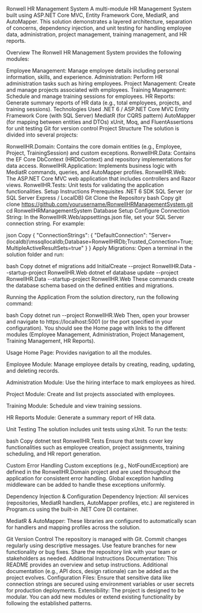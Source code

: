 Ronwell HR Management System
A multi-module HR Management System built using ASP.NET Core MVC, Entity Framework Core, MediatR, and AutoMapper. This solution demonstrates a layered architecture, separation of concerns, dependency injection, and unit testing for handling employee data, administration, project management, training management, and HR reports.

Overview
The Ronwell HR Management System provides the following modules:

Employee Management: Manage employee details including personal information, skills, and experience.
Administration: Perform HR administration tasks such as hiring employees.
Project Management: Create and manage projects associated with employees.
Training Management: Schedule and manage training sessions for employees.
HR Reports: Generate summary reports of HR data (e.g., total employees, projects, and training sessions).
Technologies Used
.NET 6 / ASP.NET Core MVC
Entity Framework Core (with SQL Server)
MediatR (for CQRS pattern)
AutoMapper (for mapping between entities and DTOs)
xUnit, Moq, and FluentAssertions for unit testing
Git for version control
Project Structure
The solution is divided into several projects:

RonwellHR.Domain: Contains the core domain entities (e.g., Employee, Project, TrainingSession) and custom exceptions.
RonwellHR.Data: Contains the EF Core DbContext (HRDbContext) and repository implementations for data access.
RonwellHR.Application: Implements business logic with MediatR commands, queries, and AutoMapper profiles.
RonwellHR.Web: The ASP.NET Core MVC web application that includes controllers and Razor views.
RonwellHR.Tests: Unit tests for validating the application functionalities.
Setup Instructions
Prerequisites
.NET 6 SDK
SQL Server (or SQL Server Express / LocalDB)
Git
Clone the Repository
bash
Copy
git clone https://github.com/yourusername/RonwellHRManagementSystem.git
cd RonwellHRManagementSystem
Database Setup
Configure Connection String:
In the RonwellHR.Web/appsettings.json file, set your SQL Server connection string. For example:

json
Copy
{
  "ConnectionStrings": {
    "DefaultConnection": "Server=(localdb)\\mssqllocaldb;Database=RonwellHRDb;Trusted_Connection=True;MultipleActiveResultSets=true"
  }
}
Apply Migrations:
Open a terminal in the solution folder and run:

bash
Copy
dotnet ef migrations add InitialCreate --project RonwellHR.Data --startup-project RonwellHR.Web
dotnet ef database update --project RonwellHR.Data --startup-project RonwellHR.Web
These commands create the database schema based on the defined entities and migrations.

Running the Application
From the solution directory, run the following command:

bash
Copy
dotnet run --project RonwellHR.Web
Then, open your browser and navigate to https://localhost:5001 (or the port specified in your configuration). You should see the Home page with links to the different modules (Employee Management, Administration, Project Management, Training Management, HR Reports).

Usage
Home Page:
Provides navigation to all the modules.

Employee Module:
Manage employee details by creating, reading, updating, and deleting records.

Administration Module:
Use the hiring interface to mark employees as hired.

Project Module:
Create and list projects associated with employees.

Training Module:
Schedule and view training sessions.

HR Reports Module:
Generate a summary report of HR data.

Unit Testing
The solution includes unit tests using xUnit. To run the tests:

bash
Copy
dotnet test RonwellHR.Tests
Ensure that tests cover key functionalities such as employee creation, project assignments, training scheduling, and HR report generation.

Custom Error Handling
Custom exceptions (e.g., NotFoundException) are defined in the RonwellHR.Domain project and are used throughout the application for consistent error handling. Global exception handling middleware can be added to handle these exceptions uniformly.

Dependency Injection & Configuration
Dependency Injection:
All services (repositories, MediatR handlers, AutoMapper profiles, etc.) are registered in Program.cs using the built-in .NET Core DI container.

MediatR & AutoMapper:
These libraries are configured to automatically scan for handlers and mapping profiles across the solution.

Git Version Control
The repository is managed with Git. Commit changes regularly using descriptive messages.
Use feature branches for new functionality or bug fixes.
Share the repository link with your team or stakeholders as needed.
Additional Instructions
Documentation:
This README provides an overview and setup instructions. Additional documentation (e.g., API docs, design rationale) can be added as the project evolves.
Configuration Files:
Ensure that sensitive data like connection strings are secured using environment variables or user secrets for production deployments.
Extensibility:
The project is designed to be modular. You can add new modules or extend existing functionality by following the established patterns.
